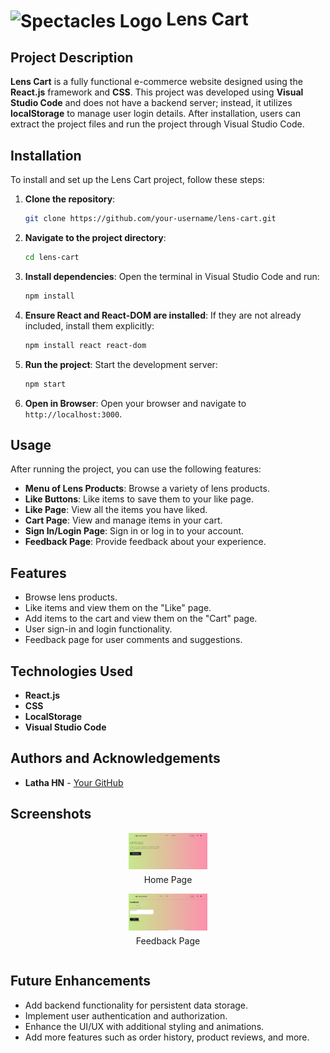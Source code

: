 # <img src="https://t3.ftcdn.net/jpg/03/38/40/94/360_F_338409482_YXUbGFqQyZKJuzUHS2DnjGZGaBMJSdcr.jpg" alt="Spectacles Logo" width="100" style="vertical-align: middle;"/> Lens Cart

## Project Description
**Lens Cart** is a fully functional e-commerce website designed using the **React.js** framework and **CSS**. This project was developed using **Visual Studio Code** and does not have a backend server; instead, it utilizes **localStorage** to manage user login details. After installation, users can extract the project files and run the project through Visual Studio Code.


## Installation
To install and set up the Lens Cart project, follow these steps:

1. **Clone the repository**:
    ```bash
    git clone https://github.com/your-username/lens-cart.git
    ```

2. **Navigate to the project directory**:
    ```bash
    cd lens-cart
    ```

3. **Install dependencies**:
    Open the terminal in Visual Studio Code and run:
    ```bash
    npm install
    ```

4. **Ensure React and React-DOM are installed**:
    If they are not already included, install them explicitly:
    ```bash
    npm install react react-dom
    ```

5. **Run the project**:
    Start the development server:
    ```bash
    npm start
    ```

6. **Open in Browser**:
    Open your browser and navigate to `http://localhost:3000`.

## Usage
After running the project, you can use the following features:

- **Menu of Lens Products**: Browse a variety of lens products.
- **Like Buttons**: Like items to save them to your like page.
- **Like Page**: View all the items you have liked.
- **Cart Page**: View and manage items in your cart.
- **Sign In/Login Page**: Sign in or log in to your account.
- **Feedback Page**: Provide feedback about your experience.

## Features
- Browse lens products.
- Like items and view them on the "Like" page.
- Add items to the cart and view them on the "Cart" page.
- User sign-in and login functionality.
- Feedback page for user comments and suggestions.

## Technologies Used
- **React.js**
- **CSS**
- **LocalStorage**
- **Visual Studio Code**


## Authors and Acknowledgements
- **Latha HN** - [Your GitHub](https://github.com/Latha56)

## Screenshots
<div align="center">
  <div style="display: inline-block;">
    <img width="25%" src="screenshot/homepage.png" alt="Home Page">
    <p style="margin-top: 5px; text-align: center;">Home Page</p>
  </div>
  <div style="display: inline-block;">
    <img width="25%" src="screenshot/feedbackpage.png" alt="Feedback Page">
    <p style="margin-top: 5px; text-align: center;">Feedback Page</p>
  </div>
</div>


## Future Enhancements
- Add backend functionality for persistent data storage.
- Implement user authentication and authorization.
- Enhance the UI/UX with additional styling and animations.
- Add more features such as order history, product reviews, and more.
